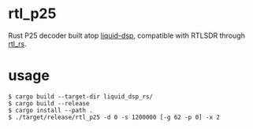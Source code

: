 # rtl_p25
Rust P25 decoder built atop [liquid-dsp](http://liquidsdr.org/), compatible with RTLSDR through [rtl_rs](https://github.com/radiowitness/rtl_rs).

# usage
```
$ cargo build --target-dir liquid_dsp_rs/
$ cargo build --release
$ cargo install --path .
$ ./target/release/rtl_p25 -d 0 -s 1200000 [-g 62 -p 0] -x 2
```
